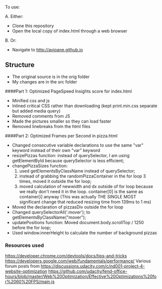 To use:

A. Either:
- Clone this repository
- Open the local copy of index.html through a web browser

B. Or:
- Navigate to http://avioane.github.io

## Structure
- The original source is in the orig folder
- My changes are in the src folder

####Part 1: Optimized PageSpeed Insights score for index.html

- Minified css and js
- Inlined critical CSS rather than downloading (kept print.min.css separate but added media query)
- Removed comments from JS
- Made the pictures smaller so they can load faster
- Removed linebreaks from the html files

####Part 2: Optimized Frames per Second in pizza.html

- Changed consecutive variable declarations to use the same "var" keyword instead of their own "var" keyword
- resizePizzas function: instead of querySelector, I am using getElementById because querySelector is less efficient;
- changePizzaSizes function:
	1) used getElementsByClassName instead of querySelector;
	2) instead of grabbing the randomPizzaContainer in the for loop 3 times, moved it outside the for loop;
	3) moved calculation of newwidth and dx outside of for loop because we really don't need it in the loop. container[0] is the same as container[i] anyway (This was actually THE SINGLE MOST significant change that reduced resizing time from 139ms to 1 ms)
- Moved the declaration of pizzasDiv outside the for loop
- Changed querySelectorAll('.mover'); to getElementsByClassName("mover");
- updatePositions function: Moved document.body.scrollTop / 1250 before the for loop;
- Used window.innerHeight to calculate the number of background pizzas

### Resources used
https://developer.chrome.com/devtools/docs/tips-and-tricks
https://developers.google.com/web/fundamentals/performance/
Various forum posts from https://discussions.udacity.com/c/nd001-project-4-website-optimization
https://github.com/udacity/fend-office-hours/blob/master/Web%20Optimization/Effective%20Optimizations%20for%2060%20FPS/main.js